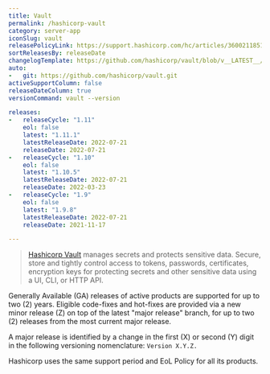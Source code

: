 ```yaml
---
title: Vault
permalink: /hashicorp-vault
category: server-app
iconSlug: vault
releasePolicyLink: https://support.hashicorp.com/hc/articles/360021185113
sortReleasesBy: releaseDate
changelogTemplate: https://github.com/hashicorp/vault/blob/v__LATEST__/CHANGELOG.md
auto:
-   git: https://github.com/hashicorp/vault.git
activeSupportColumn: false
releaseDateColumn: true
versionCommand: vault --version

releases:
-   releaseCycle: "1.11"
    eol: false
    latest: "1.11.1"
    latestReleaseDate: 2022-07-21
    releaseDate: 2022-07-21
-   releaseCycle: "1.10"
    eol: false
    latest: "1.10.5"
    latestReleaseDate: 2022-07-21
    releaseDate: 2022-03-23
-   releaseCycle: "1.9"
    eol: false
    latest: "1.9.8"
    latestReleaseDate: 2022-07-21
    releaseDate: 2021-11-17

---
```


> [Hashicorp Vault](https://www.vaultproject.io/) manages secrets and protects sensitive data. Secure, store and tightly control access to tokens, passwords, certificates, encryption keys for protecting secrets and other sensitive data using a UI, CLI, or HTTP API.

Generally Available (GA) releases of active products are supported for up to two (2) years. Eligible code-fixes and hot-fixes are provided via a new minor release (Z) on top of the latest "major release" branch, for up to two (2) releases from the most current major release. 

A major release is identified by a change in the first (X) or second (Y) digit in the following versioning nomenclature: `Version X.Y.Z.`

Hashicorp uses the same support period and EoL Policy for all its products.
